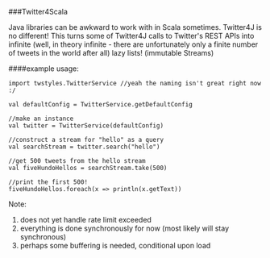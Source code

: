 ###Twitter4Scala

Java libraries can be awkward to work with in Scala sometimes.
Twitter4J is no different!
This turns some of Twitter4J calls to Twitter's REST APIs into infinite (well, in theory infinite - there are unfortunately only a finite number of tweets in the world after all) lazy lists!
(immutable Streams)

####example usage:

```
import twstyles.TwitterService //yeah the naming isn't great right now :/

val defaultConfig = TwitterService.getDefaultConfig

//make an instance
val twitter = TwitterService(defaultConfig)

//construct a stream for "hello" as a query
val searchStream = twitter.search("hello")

//get 500 tweets from the hello stream
val fiveHundoHellos = searchStream.take(500)

//print the first 500!
fiveHundoHellos.foreach(x => println(x.getText))
```

Note:
1. does not yet handle rate limit exceeded
2. everything is done synchronously for now (most likely will stay synchronous)
3. perhaps some buffering is needed, conditional upon load
